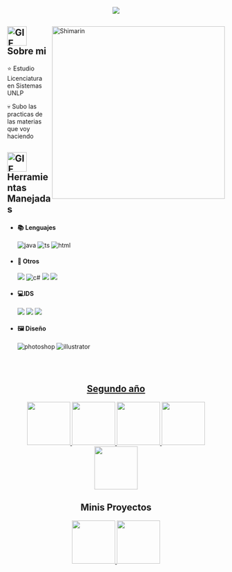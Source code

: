 <p align = center ><img src="https://i.imgur.com/n1Ve1wT.png"> </p>

<div>

<img align="right" width="400" alt="Shimarin" src="https://i.imgur.com/o5nYuV7.png"/>

## <img alt="GIF" src="https://media.giphy.com/media/kuWN0iF9BLQKk/giphy.gif" width="45" /> Sobre mi
  
  ⭐ Estudio Licenciatura en Sistemas UNLP
   
  💀 Subo las practicas de las materias que voy haciendo
  
## <img alt="GIF" src="https://media.giphy.com/media/r3dMJGNM3AuOs/giphy.gif" width="45" />  Herramientas Manejadas

- <h4> 📚 Lenguajes </h4>
  <img src = "https://img.shields.io/badge/java-%23ED8B00.svg?style=for-the-badge&logo=java&logoColor=white" alt = "java" />
  <img src = "https://img.shields.io/badge/Python-3776AB?style=for-the-badge&logo=python&logoColor=white" alt = "ts" />
  <img src = "https://img.shields.io/badge/markdown-%23000000.svg?style=for-the-badge&logo=markdown&logoColor=white" alt = "html" />

- <h4> 📂 Otros </h4>
    <img src = "https://img.shields.io/badge/GIT-E44C30?style=for-the-badge&logo=git&logoColor=white">
    <img src = "https://img.shields.io/badge/MySQL-00000F?style=for-the-badge&logo=mysql&logoColor=white" alt = "c#" />
    <img src = "https://img.shields.io/badge/pandas-%23150458.svg?style=for-the-badge&logo=pandas&logoColor=white">
    <img src = "https://img.shields.io/badge/Plotly-%233F4F75.svg?style=for-the-badge&logo=plotly&logoColor=white">
    
- <h4> 💻IDS </h4>
    <img src = "https://img.shields.io/badge/Eclipse-FE7A16.svg?style=for-the-badge&logo=Eclipse&logoColor=white">
    <img src = "https://img.shields.io/badge/jupyter-%23FA0F00.svg?style=for-the-badge&logo=jupyter&logoColor=white">
    <img src = "https://img.shields.io/badge/Visual%20Studio%20Code-0078d7.svg?style=for-the-badge&logo=visual-studio-code&logoColor=white">
  
- <h4> 🖼️ Diseño </h4>
  <img src = "https://img.shields.io/badge/adobe%20photoshop-%2331A8FF.svg?style=for-the-badge&logo=adobe%20photoshop&logoColor=white" alt = "photoshop" />
  <img src = "https://img.shields.io/badge/adobe%20illustrator-%23FF9A00.svg?style=for-the-badge&logo=adobe%20illustrator&logoColor=white" alt = "illustrator" />
  
  </br></br>
  
<div align="right">
<a href="https://www.pixiv.net/en/users/35069640">
  </div>
  </div>

<div align="center">
<h2 align="center">Segundo año</h2>
    <a href="https://github.com/FerrerThomas/Python">
      <img height="100px" src="https://github-readme-stats.vercel.app/api/pin/?username=FerrerThomas&repo=Python&theme=react&bg_color=1F222E&title_color=F85D7F&hide_border=true&icon_color=F8D866" />
    </a>
    <a href="https://github.com/FerrerThomas/DBD">
      <img height="100px" src="https://github-readme-stats.vercel.app/api/pin/?username=FerrerThomas&repo=DBD&theme=react&bg_color=1F222E&title_color=F85D7F&hide_border=true&icon_color=F8D866" />
    </a>  
    <a href="https://github.com/FerrerThomas/FOD">
      <img height="100px" src="https://github-readme-stats.vercel.app/api/pin/?username=FerrerThomas&repo=FOD&theme=react&bg_color=1F222E&title_color=F85D7F&hide_border=true&icon_color=F8D866" />
    </a>  
    <a href="https://github.com/FerrerThomas/AyED">
      <img height="100px" src="https://github-readme-stats.vercel.app/api/pin/?username=FerrerThomas&repo=AyED&theme=react&bg_color=1F222E&title_color=F85D7F&hide_border=true&icon_color=F8D866" />
    </a>  
    <a href="https://github.com/FerrerThomas/ING-1.git">
      <img height="100px" src="https://github-readme-stats.vercel.app/api/pin/?username=FerrerThomas&repo=ING-1&theme=react&bg_color=1F222E&title_color=F85D7F&hide_border=true&icon_color=F8D866" />
    </a> 
<h2 align="center">Minis Proyectos</h2>
    <a href="https://github.com/FerrerThomas/IGcomparatorApp">
      <img height="100px" src="https://github-readme-stats.vercel.app/api/pin/?username=FerrerThomas&repo=IGcomparatorApp&theme=react&bg_color=1F222E&title_color=F85D7F&hide_border=true&icon_color=F8D866" />
    </a>  
    <a href="https://github.com/FerrerThomas/Comparator_NodeApp">
      <img height="100px" src="https://github-readme-stats.vercel.app/api/pin/?username=FerrerThomas&repo=Comparator_NodeApp&theme=react&bg_color=1F222E&title_color=F85D7F&hide_border=true&icon_color=F8D866" />
    </a> 

